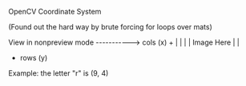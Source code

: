 OpenCV Coordinate System

(Found out the hard way by brute forcing for loops over mats)


         
View in nonpreview mode
-----------> cols (x) +
|
|
|
| Image Here
|
|
+ rows (y)


Example: the letter "r" is (9, 4)




